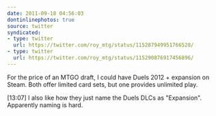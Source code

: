 ```yaml
---
date: 2011-09-18 04:56:03
dontinlinephotos: true
source: twitter
syndicated:
- type: twitter
  url: https://twitter.com/roy_mtg/status/115287949951766528/
- type: twitter
  url: https://twitter.com/roy_mtg/status/115290876917456896/
---
```


For the price of an MTGO draft, I could have Duels 2012 + expansion on Steam. Both offer limited card sets, but one provides unlimited play.

<time>[13:07]</time> I also like how they just name the Duels DLCs as "Expansion".  Apparently naming is hard.